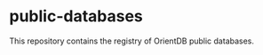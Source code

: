 public-databases
================

This repository contains the registry of OrientDB public databases.
